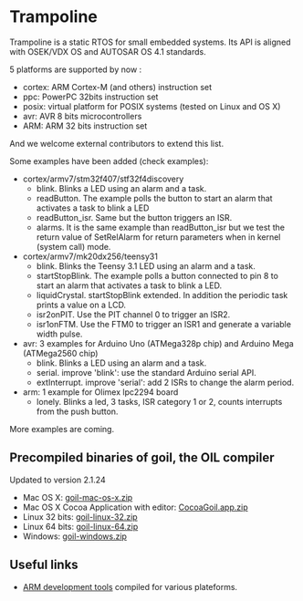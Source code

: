# Trampoline

Trampoline is a static RTOS for small embedded systems.
Its API is aligned with OSEK/VDX OS and AUTOSAR OS 4.1 standards.

5 platforms are supported by now :

* cortex: ARM Cortex-M (and others) instruction set
* ppc: PowerPC 32bits instruction set
* posix: virtual platform for POSIX systems (tested on Linux and OS X)
* avr: AVR 8 bits microcontrollers
* ARM: ARM 32 bits instruction set

And we welcome external contributors to extend this list.

Some examples have been added (check examples):

* cortex/armv7/stm32f407/stf32f4discovery
  * blink. Blinks a LED using an alarm and a task. 
  * readButton. The example polls the button to start an alarm that activates a task to blink a LED
  * readButton_isr. Same but the button triggers an ISR.
  * alarms. It is the same example than readButton_isr but we test the return value of SetRelAlarm for return parameters when in kernel (system call) mode.
* cortex/armv7/mk20dx256/teensy31
  * blink. Blinks the Teensy 3.1 LED using an alarm and a task. 
  * startStopBlink. The example polls a button connected to pin 8 to start an alarm that activates a task to blink a LED. 
  * liquidCrystal. startStopBlink extended. In addition the periodic task prints a value on a LCD.
  * isr2onPIT. Use the PIT channel 0 to trigger an ISR2.
  * isr1onFTM. Use the FTM0 to trigger an ISR1 and generate a variable width pulse.
* avr: 3 examples for Arduino Uno (ATMega328p chip) and Arduino Mega (ATMega2560 chip)
  * blink. Blinks a LED using an alarm and a task. 
  * serial. improve 'blink': use the standard Arduino serial API.
  * extInterrupt. improve 'serial': add 2 ISRs to change the alarm period.
* arm: 1 example for Olimex lpc2294 board
  * lonely. Blinks a led, 3 tasks, ISR category 1 or 2, counts interrupts from the push button.

More examples are coming.

## Precompiled binaries of goil, the OIL compiler

Updated to version 2.1.24

* Mac OS X: [goil-mac-os-x.zip](https://dl.dropboxusercontent.com/u/67740546/goil/goil-mac-os-x.zip)
* Mac OS X Cocoa Application with editor: [CocoaGoil.app.zip](https://dl.dropboxusercontent.com/u/67740546/goil/CocoaGoil.app.zip)
* Linux 32 bits: [goil-linux-32.zip](https://dl.dropboxusercontent.com/u/67740546/goil/goil-linux-32.zip)
* Linux 64 bits: [goil-linux-64.zip](https://dl.dropboxusercontent.com/u/67740546/goil/goil-linux-64.zip)
* Windows: [goil-windows.zip](https://dl.dropboxusercontent.com/u/67740546/goil/goil-windows.zip)

## Useful links

* [ARM development tools](https://launchpad.net/gcc-arm-embedded) compiled for various plateforms.
